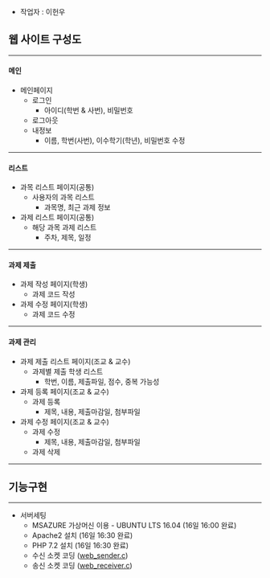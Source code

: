 - 작업자 : 이헌우

## 웹 사이트 구성도
----------------------------------------
#### 메인
- 메인페이지
  - 로그인
    - 아이디(학번 & 사번), 비밀번호
  - 로그아웃
  - 내정보
    - 이름, 학번(사번), 이수학기(학년), 비밀번호 수정
-----------------------------------------
#### 리스트
- 과목 리스트 페이지(공통)
  - 사용자의 과목 리스트
    - 과목명, 최근 과제 정보
- 과제 리스트 페이지(공통)
  - 해당 과목 과제 리스트
    - 주차, 제목, 일정
-----------------------------------------
#### 과제 제출
- 과제 작성 페이지(학생)
  - 과제 코드 작성
- 과제 수정 페이지(학생)
  - 과제 코드 수정
-----------------------------------------
#### 과제 관리
- 과제 제출 리스트 페이지(조교 & 교수)
  - 과제별 제출 학생 리스트
    - 학번, 이름, 제출파일, 점수, 중복 가능성
- 과제 등록 페이지(조교 & 교수)
  - 과제 등록
    - 제목, 내용, 제출마감일, 첨부파일
- 과제 수정 페이지(조교 & 교수)
  - 과제 수정
    - 제목, 내용, 제출마감일, 첨부파일
  - 과제 삭제
----------------------------------------
## 기능구현
----------------------------------------
- 서버세팅 
  - MSAZURE 가상머신 이용 - UBUNTU LTS 16.04 (16일 16:00 완료)
  - Apache2 설치 (16일 16:30 완료)
  - PHP 7.2 설치 (16일 16:30 완료)
  - 수신 소켓 코딩 ([web_sender.c]())
  - 송신 소켓 코딩 ([web_receiver.c]())
  

